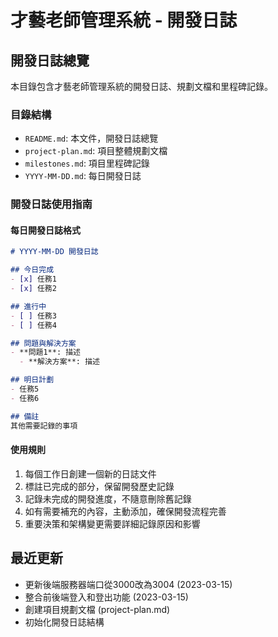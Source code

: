# 才藝老師管理系統 - 開發日誌

## 開發日誌總覽

本目錄包含才藝老師管理系統的開發日誌、規劃文檔和里程碑記錄。

### 目錄結構
- `README.md`: 本文件，開發日誌總覽
- `project-plan.md`: 項目整體規劃文檔
- `milestones.md`: 項目里程碑記錄
- `YYYY-MM-DD.md`: 每日開發日誌

### 開發日誌使用指南

#### 每日開發日誌格式
```markdown
# YYYY-MM-DD 開發日誌

## 今日完成
- [x] 任務1
- [x] 任務2

## 進行中
- [ ] 任務3
- [ ] 任務4

## 問題與解決方案
- **問題1**: 描述
  - **解決方案**: 描述

## 明日計劃
- 任務5
- 任務6

## 備註
其他需要記錄的事項
```

#### 使用規則
1. 每個工作日創建一個新的日誌文件
2. 標註已完成的部分，保留開發歷史記錄
3. 記錄未完成的開發進度，不隨意刪除舊記錄
4. 如有需要補充的內容，主動添加，確保開發流程完善
5. 重要決策和架構變更需要詳細記錄原因和影響

## 最近更新
- 更新後端服務器端口從3000改為3004 (2023-03-15)
- 整合前後端登入和登出功能 (2023-03-15)
- 創建項目規劃文檔 (project-plan.md)
- 初始化開發日誌結構 